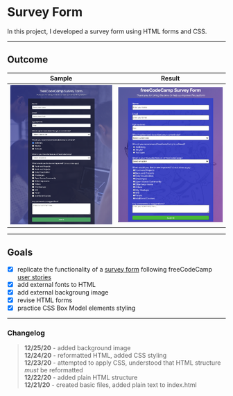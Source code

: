 # Survey Form

In this project, I developed a survey form using HTML forms and CSS.
___

## Outcome

Sample | Result
:-----:|:------:
![sample page](src.png)|![finished project](result.png)

___

## Goals

- [x] replicate the functionality of a [survey form](https://codepen.io/freeCodeCamp/full/VPaoNP) following freeCodeCamp [user stories](https://www.freecodecamp.org/learn/responsive-web-design/responsive-web-design-projects/build-a-survey-form)
- [x] add external fonts to HTML
- [x] add external backgroung image
- [x] revise HTML forms
- [x] practice CSS Box Model elements styling

___

### Changelog

>**12/25/20** - added background image\
>**12/24/20** - reformatted HTML, added CSS styling\
>**12/23/20** - attempted to apply CSS, understood that HTML structure _must_ be reformatted\
>**12/22/20** - added plain HTML structure\
>**12/21/20** - created basic files, added plain text to index.html
